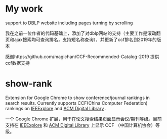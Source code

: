 # My work

support to DBLP website including pages turning by scrolling 

我在之前一位作者的代码基础上，添加了对dblp网站的支持（主要工作是滚动翻页和ajax搜索均可查询排名，支持短名称查询），并更新了ccf排名到2019年的版本



感谢https://github.com/magichan/CCF-Recommended-Catalog-2019 提供ccf数据支持

# show-rank
Extension for Google Chrome to show conference/journal rankings in search results. Currently supports CCF(China Computer Federation) rankings on [IEEExplore](https://ieeexplore.ieee.org) and [ACM Digital Library](https://dl.acm.org/) .

一个 Google Chrome 扩展，用于在论文搜索结果页面显示会议/期刊等级。目前支持在  [IEEExplore](https://ieeexplore.ieee.org) 和 [ACM Digital Library](https://dl.acm.org/)  上显示 CCF （中国计算机协会）等级。
